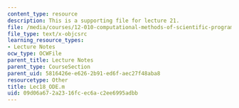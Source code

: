 ```yaml
---
content_type: resource
description: This is a supporting file for lecture 21.
file: /media/courses/12-010-computational-methods-of-scientific-programming-fall-2011/09d06a672a2316fcec6ac2ee6995adbb_Lec18_ODE.m
file_type: text/x-objcsrc
learning_resource_types:
- Lecture Notes
ocw_type: OCWFile
parent_title: Lecture Notes
parent_type: CourseSection
parent_uid: 5816426e-e626-2b91-ed6f-aec27f48aba8
resourcetype: Other
title: Lec18_ODE.m
uid: 09d06a67-2a23-16fc-ec6a-c2ee6995adbb
---
```

